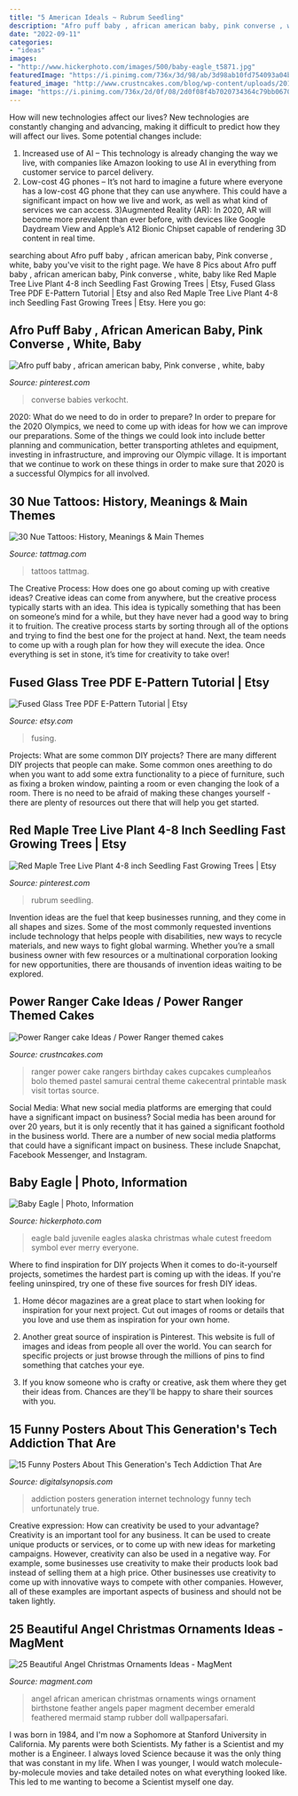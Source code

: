 ```yaml
---
title: "5 American Ideals ~ Rubrum Seedling"
description: "Afro puff baby , african american baby, pink converse , white, baby"
date: "2022-09-11"
categories:
- "ideas"
images:
- "http://www.hickerphoto.com/images/500/baby-eagle_t5871.jpg"
featuredImage: "https://i.pinimg.com/736x/3d/98/ab/3d98ab10fd754093a04b13179ffda136.jpg"
featured_image: "http://www.crustncakes.com/blog/wp-content/uploads/2015/11/bb4bfb7da55c7b1e43d491b1c6ab1438.jpg"
image: "https://i.pinimg.com/736x/2d/0f/08/2d0f08f4b7020734364c79bb06705e96.jpg"
---
```



How will new technologies affect our lives?
New technologies are constantly changing and advancing, making it difficult to predict how they will affect our lives. Some potential changes include: 
1) Increased use of AI – This technology is already changing the way we live, with companies like Amazon looking to use AI in everything from customer service to parcel delivery. 
2) Low-cost 4G phones – It’s not hard to imagine a future where everyone has a low-cost 4G phone that they can use anywhere. This could have a significant impact on how we live and work, as well as what kind of services we can access. 
3)Augmented Reality (AR): In 2020, AR will become more prevalent than ever before, with devices like Google Daydream View and Apple’s A12 Bionic Chipset capable of rendering 3D content in real time.

	

		
searching about Afro puff baby , african american baby, Pink converse , white, baby you've visit to the right page. We have 8 Pics about Afro puff baby , african american baby, Pink converse , white, baby like Red Maple Tree Live Plant 4-8 inch Seedling Fast Growing Trees | Etsy, Fused Glass Tree PDF E-Pattern Tutorial | Etsy and also Red Maple Tree Live Plant 4-8 inch Seedling Fast Growing Trees | Etsy. Here you go:
		
    
## Afro Puff Baby , African American Baby, Pink Converse , White, Baby

<img loading=lazy src="https://i.pinimg.com/736x/3d/98/ab/3d98ab10fd754093a04b13179ffda136.jpg" onerror="this.onerror=null;this.src='https://tse1.mm.bing.net/th?id=OIP.OenRRmStJ7NQC1Qv3IDSYQHaJ4&amp;pid=15.1';" alt="Afro puff baby , african american baby, Pink converse , white, baby">

_Source: pinterest.com_

>converse babies verkocht. 

	

2020: What do we need to do in order to prepare?
In order to prepare for the 2020 Olympics, we need to come up with ideas for how we can improve our preparations. Some of the things we could look into include better planning and communication, better transporting athletes and equipment, investing in infrastructure, and improving our Olympic village. It is important that we continue to work on these things in order to make sure that 2020 is a successful Olympics for all involved.

    
## 30 Nue Tattoos: History, Meanings &amp; Main Themes

<img loading=lazy src="https://tattmag.com/wp-content/uploads/2019/12/nue-tattoo-23-683x1024.jpg" onerror="this.onerror=null;this.src='https://tse1.mm.bing.net/th?id=OIP.qky3x-lVHZqCb7yGHhrgDQHaLG&amp;pid=15.1';" alt="30 Nue Tattoos: History, Meanings &amp; Main Themes">

_Source: tattmag.com_

>tattoos tattmag. 

	

The Creative Process: How does one go about coming up with creative ideas?
Creative ideas can come from anywhere, but the creative process typically starts with an idea. This idea is typically something that has been on someone’s mind for a while, but they have never had a good way to bring it to fruition. The creative process starts by sorting through all of the options and trying to find the best one for the project at hand. Next, the team needs to come up with a rough plan for how they will execute the idea. Once everything is set in stone, it’s time for creativity to take over!

    
## Fused Glass Tree PDF E-Pattern Tutorial | Etsy

<img loading=lazy src="https://i.etsystatic.com/6713134/r/il/c38dd3/701909139/il_794xN.701909139_pebg.jpg" onerror="this.onerror=null;this.src='https://tse3.mm.bing.net/th?id=OIP.9uouWkBMdwfNA6sz1SjIwAHaNG&amp;pid=15.1';" alt="Fused Glass Tree PDF E-Pattern Tutorial | Etsy">

_Source: etsy.com_

>fusing. 

	

Projects: What are some common DIY projects?
There are many different DIY projects that people can make. Some common ones areething to do when you want to add some extra functionality to a piece of furniture, such as fixing a broken window, painting a room or even changing the look of a room. There is no need to be afraid of making these changes yourself - there are plenty of resources out there that will help you get started.

    
## Red Maple Tree Live Plant 4-8 Inch Seedling Fast Growing Trees | Etsy

<img loading=lazy src="https://i.pinimg.com/736x/2d/0f/08/2d0f08f4b7020734364c79bb06705e96.jpg" onerror="this.onerror=null;this.src='https://tse3.mm.bing.net/th?id=OIP.WSrbSW4MGnHNhA7Dgkno7gHaJE&amp;pid=15.1';" alt="Red Maple Tree Live Plant 4-8 inch Seedling Fast Growing Trees | Etsy">

_Source: pinterest.com_

>rubrum seedling. 

	

Invention ideas are the fuel that keep businesses running, and they come in all shapes and sizes. Some of the most commonly requested inventions include technology that helps people with disabilities, new ways to recycle materials, and new ways to fight global warming. Whether you’re a small business owner with few resources or a multinational corporation looking for new opportunities, there are thousands of invention ideas waiting to be explored.

    
## Power Ranger Cake Ideas / Power Ranger Themed Cakes

<img loading=lazy src="http://www.crustncakes.com/blog/wp-content/uploads/2015/11/bb4bfb7da55c7b1e43d491b1c6ab1438.jpg" onerror="this.onerror=null;this.src='https://tse4.mm.bing.net/th?id=OIP.5cjSF9OSCVgx1XP0DTw-ZQHaLH&amp;pid=15.1';" alt="Power Ranger cake Ideas / Power Ranger themed cakes">

_Source: crustncakes.com_

>ranger power cake rangers birthday cakes cupcakes cumpleaños bolo themed pastel samurai central theme cakecentral printable mask visit tortas source. 

	

Social Media: What new social media platforms are emerging that could have a significant impact on business?
Social media has been around for over 20 years, but it is only recently that it has gained a significant foothold in the business world. There are a number of new social media platforms that could have a significant impact on business. These include Snapchat, Facebook Messenger, and Instagram.

    
## Baby Eagle | Photo, Information

<img loading=lazy src="http://www.hickerphoto.com/images/500/baby-eagle_t5871.jpg" onerror="this.onerror=null;this.src='https://tse3.mm.bing.net/th?id=OIP.-lYYL-bGF4XtxD7ikFl13AHaLH&amp;pid=15.1';" alt="Baby Eagle | Photo, Information">

_Source: hickerphoto.com_

>eagle bald juvenile eagles alaska christmas whale cutest freedom symbol ever merry everyone. 

	

Where to find inspiration for DIY projects
When it comes to do-it-yourself projects, sometimes the hardest part is coming up with the ideas. If you're feeling uninspired, try one of these five sources for fresh DIY ideas.
1. Home décor magazines are a great place to start when looking for inspiration for your next project. Cut out images of rooms or details that you love and use them as inspiration for your own home.

2. Another great source of inspiration is Pinterest. This website is full of images and ideas from people all over the world. You can search for specific projects or just browse through the millions of pins to find something that catches your eye.

3. If you know someone who is crafty or creative, ask them where they get their ideas from. Chances are they'll be happy to share their sources with you.


    
## 15 Funny Posters About This Generation&#039;s Tech Addiction That Are

<img loading=lazy src="https://digitalsynopsis.com/wp-content/uploads/2015/03/this-generation-technology-internet-addiction-posters-2.jpg" onerror="this.onerror=null;this.src='https://tse2.mm.bing.net/th?id=OIP.PE7uyfxohghUzh8ecA6PQwHaKY&amp;pid=15.1';" alt="15 Funny Posters About This Generation&#039;s Tech Addiction That Are">

_Source: digitalsynopsis.com_

>addiction posters generation internet technology funny tech unfortunately true. 

	

Creative expression: How can creativity be used to your advantage?
Creativity is an important tool for any business. It can be used to create unique products or services, or to come up with new ideas for marketing campaigns. However, creativity can also be used in a negative way. For example, some businesses use creativity to make their products look bad instead of selling them at a high price. Other businesses use creativity to come up with innovative ways to compete with other companies. However, all of these examples are important aspects of business and should not be taken lightly.

    
## 25 Beautiful Angel Christmas Ornaments Ideas - MagMent

<img loading=lazy src="https://www.magment.com/wp-content/uploads/2016/11/African-American-Angel-Christmas-Ornaments.jpg" onerror="this.onerror=null;this.src='https://tse1.mm.bing.net/th?id=OIP.7ERQ4VN38oIQK_jIwu2EtgHaJ4&amp;pid=15.1';" alt="25 Beautiful Angel Christmas Ornaments Ideas - MagMent">

_Source: magment.com_

>angel african american christmas ornaments wings ornament birthstone feather angels paper magment december emerald feathered mermaid stamp rubber doll wallpapersafari. 

	

I was born in 1984, and I'm now a Sophomore at Stanford University in California. My parents were both Scientists. My father is a Scientist and my mother is a Engineer. I always loved Science because it was the only thing that was constant in my life. When I was younger, I would watch molecule-by-molecule movies and take detailed notes on what everything looked like. This led to me wanting to become a Scientist myself one day.

